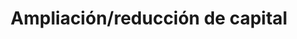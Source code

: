 ---
title: Ampliación/reducción de capital
sidebar: 
  title: ¿Necesitas realizar una Herencia?
  text: <p>En la Notaría vilas te ayudamos a gestional tu Herencia.</p>
  btn_text: Contactar
service_type:
- Sociedades
---